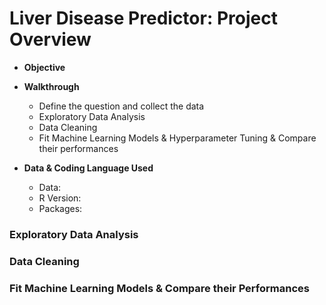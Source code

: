 # Liver Disease Predictor: Project Overview 

* **Objective** 

* **Walkthrough** 
    - Define the question and collect the data
    - Exploratory Data Analysis
    - Data Cleaning 
    - Fit Machine Learning Models & Hyperparameter Tuning & Compare their performances 

* **Data & Coding Language Used** 
    - Data: 
    - R Version: 
    - Packages: 

### Exploratory Data Analysis 

### Data Cleaning  

### Fit Machine Learning Models & Compare their Performances 

